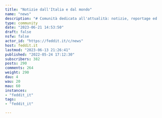 ```yaml
---
title: "Notizie dall'Italia e dal mondo" 
name: "news"
description: "# Comunità dedicata all'attualità: notizie, reportage ed editoriali sulla cronaca nazionale e internazionale.**Attenzione: per le notizie di politica, [postare sulla comunità dedicata](https://feddit.it/c/politica)**Sono vietati i messaggi offensivi e ostili o quelli palesemente illegali.🚫 Evitare notizie provenienti da fonti non affidabili. Per una rassegna, cfr la Black List di Bufale.net al link https://www.bufale.net/the-black-list-la-lista-nera-del-web/NB: Nel caso fosse proprio necessario postare link da quei siti, aggiungere al titolo la dicitura #Disinformazione?"
type: community
date: "2023-06-21 14:53:50"
draft: false
nsfw: false
actor_id: "https://feddit.it/c/news"
host: feddit.it
lastmod: "2023-06-13 21:26:41"
published: "2022-05-24 17:12:30"
subscribers: 382
posts: 290
comments: 264
weight: 290
dau: 4
wau: 20
mau: 60
instances:
- "feddit_it"
tags: 
- "feddit_it"

---
```

